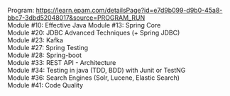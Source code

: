 Program: https://learn.epam.com/detailsPage?id=e7d9b099-d9b0-45a8-bbc7-3dbd52048017&source=PROGRAM_RUN   
Module #10: Effective Java
Module #13: Spring Core   
Module #20: JDBC Advanced Techniques (+ Spring JDBC)   
Module #23: Kafka   
Module #27: Spring Testing   
Module #28: Spring-boot   
Module #33: REST API - Architecture   
Module #34: Testing in java (TDD, BDD) with Junit or TestNG   
Module #36: Search Engines (Solr, Lucene, Elastic Search)   
Module #41: Code Quality   
